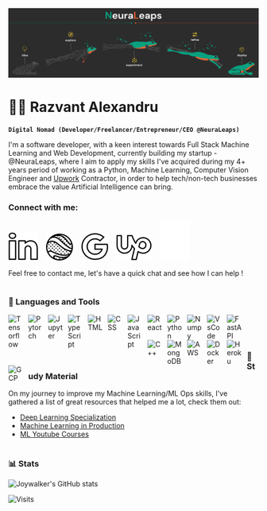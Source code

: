 <img src="https://raw.githubusercontent.com/joywalker/joywalker/main/NeuraLeapsBanner.png">

# 🏄‍♂️ Razvant Alexandru
**`Digital Nomad (Developer/Freelancer/Entrepreneur/CEO @NeuraLeaps)`**

I'm a software developer, with a keen interest towards Full Stack Machine Learning and Web Development, currently building my startup - @NeuraLeaps, where I aim to apply my skills I've acquired during my 4+ years period of working as a Python, Machine Learning, Computer Vision Engineer and [Upwork](https://www.upwork.com/freelancers/~014393eee1959a007e) Contractor, in order to help tech/non-tech businesses embrace the value Artificial Intelligence can bring. 

### Connect with me:


[![website](./img/linkedin.svg)](https://www.linkedin.com/in/alexandru-r%C4%83zvan%C8%9B-2b4226119/)
&nbsp;&nbsp;
[![website](./img/website.svg)](https://neuraleaps.com)
&nbsp;&nbsp;
[![website](./img/gmail.svg)](mailto:alexandrurazvant@gmail.com?subject=[FromGitHub]%20Consult%20:)
&nbsp;&nbsp;
[![website](./img/upwork.svg)](https://www.upwork.com/freelancers/~014393eee1959a007e)
&nbsp;&nbsp;
[![website](./img/medium.svg)](https://medium.com/@alexandrurazvant)

Feel free to contact me, let's have a quick chat and see how I can help !

#

### 🧰 Languages and Tools

<img align="left" alt="Tensorflow" width="30px" style="padding-right:10px;" src="https://cdn.jsdelivr.net/gh/devicons/devicon/icons/tensorflow/tensorflow-original.svg" />
<img align="left" alt="Pytorch" width="30px" style="padding-right:10px;" src="https://cdn.jsdelivr.net/gh/devicons/devicon/icons/pytorch/pytorch-original.svg" />
<img align="left" alt="Jupyter" width="30px" style="padding-right:10px;" src="https://cdn.jsdelivr.net/gh/devicons/devicon/icons/jupyter/jupyter-original-wordmark.svg" />
<img align="left" alt="TypeScript" width="30px" style="padding-right:10px;" src="https://cdn.jsdelivr.net/gh/devicons/devicon/icons/typescript/typescript-original.svg" />
<img align="left" alt="HTML" width="30px" style="padding-right:10px;" src="https://cdn.jsdelivr.net/gh/devicons/devicon/icons/html5/html5-original.svg" />
<img align="left" alt="CSS" width="30px" style="padding-right:10px;" src="https://cdn.jsdelivr.net/gh/devicons/devicon/icons/css3/css3-original.svg" />
<img align="left" alt="JavaScript" width="30px" style="padding-right:10px;" src="https://cdn.jsdelivr.net/gh/devicons/devicon/icons/javascript/javascript-original.svg" />
<img align="left" alt="React" width="30px" style="padding-right:10px;" src="https://cdn.jsdelivr.net/gh/devicons/devicon/icons/react/react-original.svg" />
<img align="left" alt="Python" width="30px" style="padding-right:10px;" src="https://cdn.jsdelivr.net/gh/devicons/devicon/icons/python/python-original.svg" />
<img align="left" alt="Numpy" width="30px" style="padding-right:10px;" src="https://cdn.jsdelivr.net/gh/devicons/devicon/icons/numpy/numpy-original.svg" />
<img align="left" alt="VsCode" width="30px" style="padding-right:10px;" src="https://cdn.jsdelivr.net/gh/devicons/devicon/icons/vscode/vscode-original.svg" />
<img align="left" alt="FastAPI" width="30px" style="padding-right:10px;" src="https://cdn.jsdelivr.net/gh/devicons/devicon/icons/fastapi/fastapi-original.svg" />
<img align="left" alt="C++" width="30px" style="padding-right:10px;" src="https://cdn.jsdelivr.net/gh/devicons/devicon/icons/cplusplus/cplusplus-line.svg" />
<img align="left" alt="MongoDB" width="30px" style="padding-right:10px;" src="https://cdn.jsdelivr.net/gh/devicons/devicon/icons/mongodb/mongodb-original.svg" />
<img align="left" alt="AWS" width="30px" style="padding-right:10px;" src="https://cdn.jsdelivr.net/gh/devicons/devicon/icons/amazonwebservices/amazonwebservices-original.svg" />
<img align="left" alt="Docker" width="30px" style="padding-right:10px;" src="https://cdn.jsdelivr.net/gh/devicons/devicon/icons/docker/docker-original.svg" />
<img align="left" alt="Heroku" width="30px" style="padding-right:10px;" src="https://cdn.jsdelivr.net/gh/devicons/devicon/icons/heroku/heroku-original.svg" />
<img align="left" alt="GCP" width="30px" style="padding-right:10px;" src="https://cdn.jsdelivr.net/gh/devicons/devicon/icons/googlecloud/googlecloud-original.svg" />
<br />

<br/>
<br/>


### :briefcase: Study Material
On my journey to improve my Machine Learning/ML Ops skills, I've gathered a list of great resources that helped me a lot, check them out:
- [Deep Learning Specialization](https://www.coursera.org/specializations/deep-learning", "Deep Learning Specialization from deeplearning.ai")
- [Machine Learning in Production](https://www.coursera.org/specializations/machine-learning-engineering-for-production-mlops", "MLOps")
- [ML Youtube Courses](https://github.com/dair-ai/ML-YouTube-Courses)
&nbsp;&nbsp;

#

### 📊 Stats
![Joywalker's GitHub stats](https://github-readme-stats.vercel.app/api?username=joywalker&show_icons=true&theme=gruvbox)

![Visits](https://komarev.com/ghpvc/?username=Joywalker)
